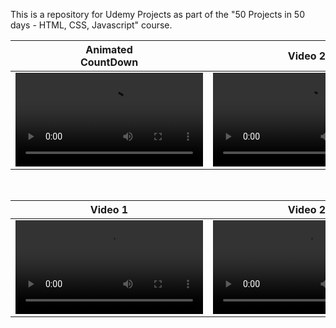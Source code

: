 This is a repository for Udemy Projects as part of the "50 Projects in 50 days - HTML, CSS, Javascript" course.

| Animated<br/>CountDown | Video 2                                                                                                              | Video 3                                                                                                              | Video 4                                                                                                              |
|----------------------|----------------------------------------------------------------------------------------------------------------------|----------------------------------------------------------------------------------------------------------------------|----------------------------------------------------------------------------------------------------------------------|
| <video src="animated-coundown.mp4">       | <video src="https://user-images.githubusercontent.com/106411997/204444230-565026a6-cb37-4c9b-910c-51700f56b55e.mov"> | <video src="https://user-images.githubusercontent.com/106411997/204444230-565026a6-cb37-4c9b-910c-51700f56b55e.mov"> | <video src="https://user-images.githubusercontent.com/106411997/204444230-565026a6-cb37-4c9b-910c-51700f56b55e.mov"> |

<br>

| Video 1 |             Video 2 |    Video 3 |      Video 4 |
| ------------- | ------------- | ------------- | ------------- |
| <video src="https://user-images.githubusercontent.com/106411997/204444230-565026a6-cb37-4c9b-910c-51700f56b55e.mov"> | <video src="https://user-images.githubusercontent.com/106411997/204444230-565026a6-cb37-4c9b-910c-51700f56b55e.mov">|<video src="https://user-images.githubusercontent.com/106411997/204444230-565026a6-cb37-4c9b-910c-51700f56b55e.mov"> | <video src="https://user-images.githubusercontent.com/106411997/204444230-565026a6-cb37-4c9b-910c-51700f56b55e.mov">|
